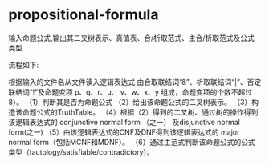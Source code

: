 # propositional-formula
输入命题公式,输出其二叉树表示、真值表、合/析取范式、主合/析取范式及公式类型

流程如下:

根据输入的文件名从文件读入逻辑表达式
由合取联结词“&”、析取联结词“|”、否定联结词“!”及命题变项 p、q、r、u、
v、w、x、y 组成，命题变项的个数不超过 8）。
（1）判断其是否为命题公式
（2）给出该命题公式的二叉树表示。
（3）构造该命题公式的TruthTable。
（4）根据（2）得到的二叉树、通过树的操作得到该逻辑表达式的 conjunctive normal form （之一） 及disjunctive normal form(之一)
（5）由该逻辑表达式的CNF及DNF得到该逻辑表达式的 major normal form（包括MCNF和MDNF）。
（6）通过主范式判断该命题公式的公式类型（tautology/satisfiable/contradictory）。
